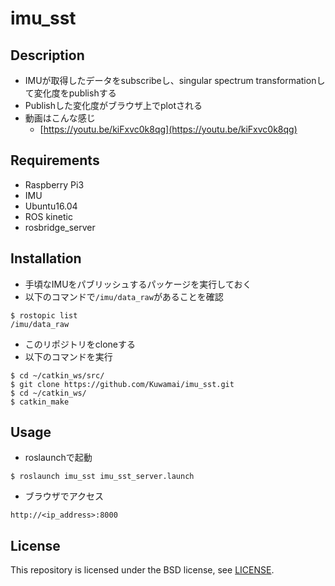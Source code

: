 # imu_sst
## Description
* IMUが取得したデータをsubscribeし、singular spectrum transformationして変化度をpublishする
* Publishした変化度がブラウザ上でplotされる
* 動画はこんな感じ
  * [https://youtu.be/kiFxvc0k8qg](https://youtu.be/kiFxvc0k8qg)
## Requirements
* Raspberry Pi3
* IMU
* Ubuntu16.04
* ROS kinetic
* rosbridge_server
## Installation
* 手頃なIMUをパブリッシュするパッケージを実行しておく
* 以下のコマンドで`/imu/data_raw`があることを確認

```
$ rostopic list 
/imu/data_raw
```

* このリポジトリをcloneする
* 以下のコマンドを実行

```
$ cd ~/catkin_ws/src/
$ git clone https://github.com/Kuwamai/imu_sst.git
$ cd ~/catkin_ws/
$ catkin_make
```

## Usage

* roslaunchで起動

```
$ roslaunch imu_sst imu_sst_server.launch
```

* ブラウザでアクセス

```
http://<ip_address>:8000
```

## License
This repository is licensed under the BSD license, see [LICENSE](./LICENSE).
